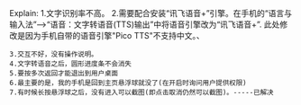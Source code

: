 Explain:
    1.文字识别率不高。
    2.需要配合安装“讯飞语音+”引擎。在手机的“语言与输入法”-->“语音：文字转语音(TTS)输出”中将语音引擎改为“讯飞语音+”.
        此处修改是因为手机自带的语音引擎"Pico TTS"不支持中文。、

    3.交互不好，没有操作说明。
    4.文字转语音之后，圆形进度条不会消失
    5.要按多次返回才能退出到用户桌面
    6.最主要的是，我的手机是回到主页悬浮球就没了(在开启时询问用户提供权限)
    7.有时候长按悬浮球之后，没有进入可以截图(即点击取消仍然可以截图)。-----已解决